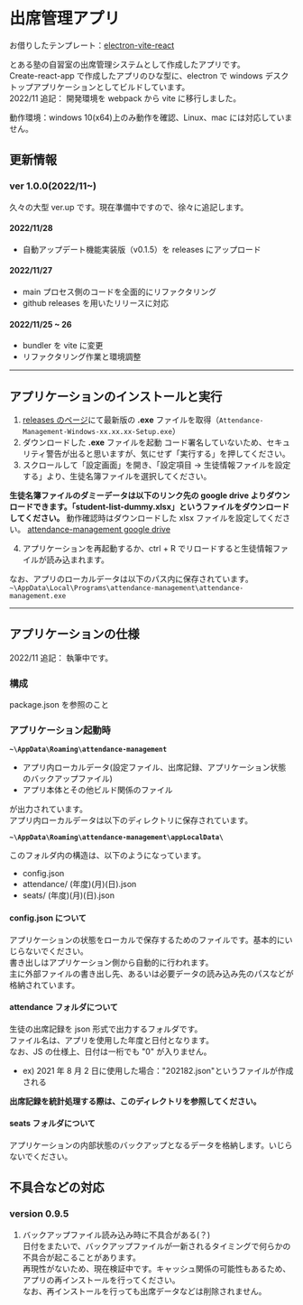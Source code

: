 # 出席管理アプリ

お借りしたテンプレート：[electron-vite-react](https://github.com/electron-vite/electron-vite-react)

とある塾の自習室の出席管理システムとして作成したアプリです。  
Create-react-app で作成したアプリのひな型に、electron で windows デスクトップアプリケーションとしてビルドしています。  
2022/11 追記： 開発環境を webpack から vite に移行しました。

動作環境：windows 10(x64)上のみ動作を確認、Linux、mac には対応していません。

## 更新情報

### ver 1.0.0(2022/11~)

久々の大型 ver.up です。現在準備中ですので、徐々に追記します。

#### 2022/11/28

- 自動アップデート機能実装版（v0.1.5）を releases にアップロード

#### 2022/11/27

- main プロセス側のコードを全面的にリファクタリング
- github releases を用いたリリースに対応

#### 2022/11/25 ~ 26

- bundler を vite に変更
- リファクタリング作業と環境調整

---

## アプリケーションのインストールと実行

1. [releases のページ](https://github.com/taichimurakami-github/attendance-management/releases)にて最新版の **.exe** ファイルを取得（`Attendance-Management-Windows-xx.xx.xx-Setup.exe`）
2. ダウンロードした **.exe** ファイルを起動
   コード署名していないため、セキュリティ警告が出ると思いますが、気にせず「実行する」を押してください。
3. スクロールして「設定画面」を開き、「設定項目 → 生徒情報ファイルを設定する」より、生徒名簿ファイルを選択してください。

**生徒名簿ファイルのダミーデータは以下のリンク先の google drive よりダウンロードできます。「student-list-dummy.xlsx」というファイルをダウンロードしてください。**
動作確認時はダウンロードした xlsx ファイルを設定してください。
[attendance-management google drive](https://drive.google.com/drive/folders/103-NX63jaYSP1RC5ufwuEuIWxsSxFlff?usp=sharing)

4. アプリケーションを再起動するか、ctrl + R でリロードすると生徒情報ファイルが読み込まれます。

なお、アプリのローカルデータは以下のパス内に保存されています。  
`~\AppData\Local\Programs\attendance-management\attendance-management.exe`

---

## アプリケーションの仕様

2022/11 追記： 執筆中です。

### 構成

package.json を参照のこと

### アプリケーション起動時

**`~\AppData\Roaming\attendance-management`**

- アプリ内ローカルデータ(設定ファイル、出席記録、アプリケーション状態のバックアップファイル)
- アプリ本体とその他ビルド関係のファイル

が出力されています。  
アプリ内ローカルデータは以下のディレクトリに保存されています。

**`~\AppData\Roaming\attendance-management\appLocalData\`**

このフォルダ内の構造は、以下のようになっています。

- config.json
- attendance/ (年度)(月)(日).json
- seats/ (年度)(月)(日).json

#### config.json について

アプリケーションの状態をローカルで保存するためのファイルです。基本的にいじらないでください。  
書き出しはアプリケーション側から自動的に行われます。  
主に外部ファイルの書き出し先、あるいは必要データの読み込み先のパスなどが格納されています。

#### attendance フォルダについて

生徒の出席記録を json 形式で出力するフォルダです。  
ファイル名は、アプリを使用した年度と日付となります。  
なお、JS の仕様上、日付は一桁でも "0" が入りません。

- ex) 2021 年 8 月 2 日に使用した場合："202182.json"というファイルが作成される

**出席記録を統計処理する際は、このディレクトリを参照してください。**

#### seats フォルダについて

アプリケーションの内部状態のバックアップとなるデータを格納します。いじらないでください。

## 不具合などの対応

### version 0.9.5

1. バックアップファイル読み込み時に不具合がある(？)  
   日付をまたいで、バックアップファイルが一新されるタイミングで何らかの不具合が起こることがあります。  
   再現性がないため、現在検証中です。キャッシュ関係の可能性もあるため、アプリの再インストールを行ってください。  
   なお、再インストールを行っても出席データなどは削除されません。
